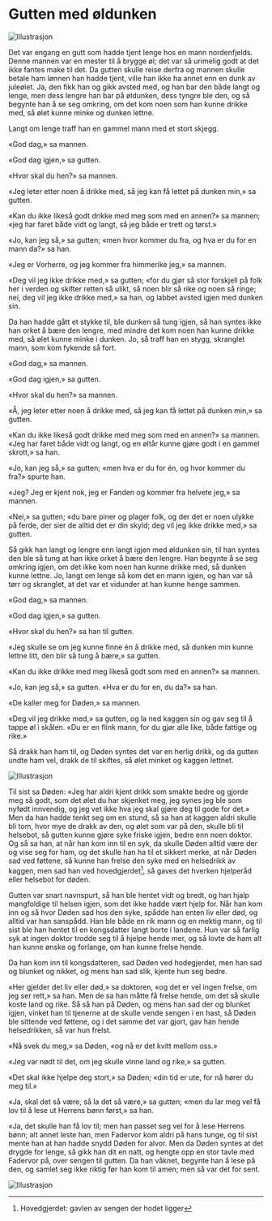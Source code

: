 # Gutten med øldunken

![Illustrasjon](./gmd1.png)

Det var engang en gutt som hadde tjent lenge hos en mann nordenfjelds. Denne mannen var en mester til å brygge øl; det var så urimelig godt at det ikke fantes make til det. Da gutten skulle reise derfra og mannen skulle betale ham lønnen han hadde tjent, ville han ikke ha annet enn en dunk av juleølet. Ja, den fikk han og gikk avsted med, og han bar den både langt og lenge, men dess lengre han bar på øldunken, dess tyngre ble den, og så begynte han å se seg omkring, om det kom noen som han kunne drikke med, så ølet kunne minke og dunken lettne.

Langt om lenge traff han en gammel mann med et stort skjegg.

«God dag,» sa mannen.

«God dag igjen,» sa gutten.

«Hvor skal du hen?» sa mannen.

«Jeg leter etter noen å drikke med, så jeg kan få lettet på dunken min,» sa gutten.

«Kan du ikke likeså godt drikke med meg som med en annen?» sa mannen; «jeg har faret både vidt og langt, så jeg både er trett og tørst.»

«Jo, kan jeg så,» sa gutten; «men hvor kommer du fra, og hva er du for en mann da?» sa han.

«Jeg er Vorherre, og jeg kommer fra himmerike jeg,» sa mannen.

«Deg vil jeg ikke drikke med,» sa gutten; «for du gjør så stor forskjell på folk her i verden og skifter retten så ulikt, så noen blir så rike og noen så ringe; nei, deg vil jeg ikke drikke med,» sa han, og labbet avsted igjen med dunken sin.

Da han hadde gått et stykke til, ble dunken så tung igjen, så han syntes ikke han orket å bære den lengre, med mindre det kom noen han kunne drikke med, så ølet kunne minke i dunken. Jo, så traff han en stygg, skranglet mann, som kom fykende så fort.

«God dag,» sa mannen.

«God dag igjen,» sa gutten.

«Hvor skal du hen?» sa mannen.

«Å, jeg leter etter noen å drikke med, så jeg kan få lettet på dunken min,» sa gutten.

«Kan du ikke likeså godt drikke med meg som med en annen?» sa mannen. «Jeg har faret både vidt og langt, og en øltår kunne gjøre godt i en gammel skrott,» sa han.

«Jo, kan jeg så,» sa gutten; «men hva er du for én, og hvor kommer du fra?» spurte han.

«Jeg? Jeg er kjent nok, jeg er Fanden og kommer fra helvete jeg,» sa mannen.

«Nei,» sa gutten; «du bare piner og plager folk, og der det er noen ulykke på ferde, der sier de alltid det er din skyld; deg vil jeg ikke drikke med,» sa gutten.

Så gikk han langt og lengre enn langt igjen med øldunken sin, til han syntes den ble så tung at han ikke orket å bære den lengre. Han begynte å se seg omkring igjen, om det ikke kom noen han kunne drikke med, så dunken kunne lettne. Jo, langt om lenge så kom det en mann igjen, og han var så tørr og skranglet, at det var et vidunder at han kunne henge sammen.

«God dag,» sa mannen.

«God dag igjen,» sa gutten.

«Hvor skal du hen?» sa han til gutten.

«Jeg skulle se om jeg kunne finne én å drikke med, så dunken min kunne lettne litt, den blir så tung å bære,» sa gutten.

«Kan du ikke drikke med meg likeså godt som med en annen?» sa mannen.

«Jo, kan jeg så,» sa gutten. «Hva er du for en, du da?» sa han.

«De kaller meg for Døden,» sa mannen.

«Deg vil jeg drikke med,» sa gutten, og la ned kaggen sin og gav seg til å tappe øl i skålen. «Du er en flink mann, for du gjør alle like, både fattige og rike.»

Så drakk han ham til, og Døden syntes det var en herlig drikk, og da gutten undte ham vel, drakk de til skiftes, så ølet minket og kaggen lettnet.

![Illustrasjon](./gmd2.png)

Til sist sa Døden: «Jeg har aldri kjent drikk som smakte bedre og gjorde meg så godt, som det ølet du har skjenket meg, jeg synes jeg ble som nyfødt innvendig, og jeg vet ikke hva jeg skal gjøre deg til gode for det.» Men da han hadde tenkt seg om en stund, så sa han at kaggen aldri skulle bli tom, hvor mye de drakk av den, og ølet som var på den, skulle bli til helsebot, så gutten kunne gjøre syke friske igjen, bedre enn noen doktor. Og så sa han, at når han kom inn til en syk, da skulle Døden alltid være der og vise seg for ham, og det skulle han ha til et sikkert merke, at når Døden sad ved føttene, så kunne han frelse den syke med en helsedrikk av kaggen, men sad han ved hovedgjerdet[^*], så gaves det hverken hjelperåd eller helsebot for døden.

Gutten var snart navnspurt, så han ble hentet vidt og bredt, og han hjalp mangfoldige til helsen igjen, som det ikke hadde vært hjelp for. Når han kom inn og så hvor Døden sad hos den syke, spådde han enten liv eller død, og alltid var han sanspådd. Han ble både en rik mann og en mektig mann, og til sist ble han hentet til en kongsdatter langt borte i landene. Hun var så farlig syk at ingen doktor trodde seg til å hjelpe hende mer, og så lovte de ham alt han kunne ønske og forlange, om han kunne frelse hende.

Da han kom inn til kongsdatteren, sad Døden ved hodegjerdet, men han sad og blunket og nikket, og mens han sad slik, kjente hun seg bedre.

«Her gjelder det liv eller død,» sa doktoren, «og det er vel ingen frelse, om jeg ser rett,» sa han. Men de sa han måtte få frelse hende, om det så skulle koste land og rike. Så så han på Døden, og mens han sad der og blunket igjen, vinket han til tjenerne at de skulle vende sengen i en hast, så Døden ble sittende ved føttene, og i det samme det var gjort, gav han hende helsedrikken, så var hun frelst.

«Nå svek du meg,» sa Døden, «og nå er det kvitt mellom oss.»

«Jeg var nødt til det, om jeg skulle vinne land og rike,» sa gutten.

«Det skal ikke hjelpe deg stort,» sa Døden; «din tid er ute, for nå hører du meg til.»

«Ja, skal det så være, så la det så være,» sa gutten; «men du lar meg vel få lov til å lese ut Herrens bønn først,» sa han.

«Ja, det skulle han få lov til; men han passet seg vel for å lese Herrens bønn; alt annet leste han, men Fadervor kom aldri på hans tunge, og til sist mente han at han hadde snydd Døden for alvor. Men da Døden syntes at det drygde for lenge, så gikk han dit en natt, og hengte opp en stor tavle med Fadervor på, over sengen til gutten. Da han våknet, begynte han å lese på den, og samlet seg ikke riktig før han kom til amen; men så var det for sent.

![Illustrasjon](./gmd3.png)

[^*]: Hovedgjerdet: gavlen av sengen der hodet ligger

